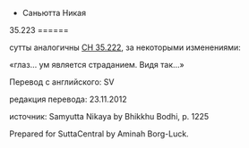 









* Саньютта Никая


35\.223
\=\=\=\=\=\=



сутты аналогичны [СН 35\.222](/sn35\.222/ru/sv), за некоторыми изменениями:


«глаз… ум является страданием\. Видя так…»



Перевод с английского: SV


редакция перевода: 23\.11\.2012


источник: Samyutta Nikaya by Bhikkhu Bodhi, p\. 1225


Prepared for SuttaCentral by Aminah Borg\-Luck\.






